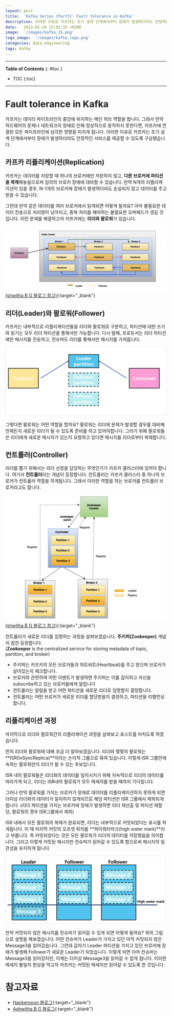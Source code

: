 ```yaml
---
layout: post
title:  'Kafka Series [Part3]: Fault tolerance in Kafka'
description: 이러한 이유로 카프카는 초기 설계 단계에서부터 장애가 발생하더라도 안정적인 서비스를 제공할 수 있도록 구상됐습니다.
date:   2022-01-24 15:01:35 +0300
image:  '/images/kafka_15.png'
logo_image:  '/images/kafka_logo.png'
categories: data_engineering
tags: Kafka
---
```


---
**Table of Contents**
{: #toc }
*  TOC
{:toc}

---  

# Fault tolerance in Kafka
카프카는 데이터 파이프라인의 중앙에 위치하는 메인 허브 역할을 합니다. 그래서 만약 하드웨어의 문제나 네트워크의 장애로 인해 정상적으로 동작하지 못한다면, 카프카에 연결된 모든 파이프라인에 심각한 영향을 미치게 됩니다. 이러한 이유로 카프카는 초기 설계 단계에서부터 장애가 발생하더라도 안정적인 서비스를 제공할 수 있도록 구상됐습니다.  

## 카프카 리플리케이션(Replication)
카프카는 데이터를 저장할 때 하나의 브로커에만 저장하지 않고, **다른 브로커에 파티션을 복제**해놓음으로써 임의의 브로커 장애에 대비할 수 있습니다. 만약 N개의 리플리케이션이 있을 경우, N-1개의 브로커에 장애가 발생하더라도 손실되지 않고 데이터를 주고 받을 수 있습니다.  

그런데 만약 같은 데이터를 여러 브로커에서 읽게되면 어떻게 될까요? 아마 불필요한 데이터 전송으로 처리량이 낮아지고, 중복 처리를 해야하는 불필요한 오버헤드가 생길 것입니다. 이런 문제를 해결하고자 카프카에는 **리더와 팔로워**가 있습니다.  

![](/images/kafka_14.png)
[(shwitha B G 블로그 참고)](https://medium.com/@anchan.ashwithabg95/fault-tolerance-in-apache-kafka-d1f0444260cf){:target="_blank"}  

## 리더(Leader)와 팔로워(Follower)
카프카는 내부적으로 리플리케이션들을 리더와 팔로워로 구분하고, 파티션에 대한 쓰기와 읽기는 모두 리더 파티션을 통해서만 가능합니다. 다시 말해, 프로듀서는 리더 파티션에만 메시지를 전송하고, 컨슈머도 리더를 통해서만 메시지를 가져옵니다.

![](/images/kafka_15.png)

그렇다면 팔로워는 어떤 역할을 할까요? 팔로워는 리더에 문제가 발생할 경우를 대비해 언제든지 새로운 리더가 될 수 있도록 준비를 하고 있어야합니다. 그러기 위해 팔로워들은 리더에게 새로운 메시지가 있는지 요청하고 있다면 메시지를 리더로부터 복제합니다.  

## 컨트롤러(Controller)
리더를 뽑기 위해서는 리더 선정을 담당하는 무엇인가가 카프카 클러스터에 있어야 합니다. 여기서 **컨트롤러**라는 개념이 등장합니다. 컨트롤러는 카프카 클러스터 중 하나의 브로커가 컨트롤러 역할을 하게됩니다. 그래서 이러한 역할을 하는 브로커를 컨트롤러 브로커라고도 합니다.  

![](/images/kafka_16.png)  
[(shwitha B G 블로그 참고)](https://medium.com/@anchan.ashwithabg95/fault-tolerance-in-apache-kafka-d1f0444260cf){:target="_blank"}  

컨트롤러가 새로운 리더를 임명하는 과정을 살펴보겠습니다. **주키퍼(Zookeeper)** 개념이 잠깐 등장합니다.  
(**Zookeeper** is the centralized service for storing metadata of topic, partition, and broker)
- 주키퍼는 카프카의 모든 브로커들과 하트비트(Heartbeat)를 주고 받으며 브로커가 살아있는지 체크합니다.
- 브로커와 관련하여 어떤 이벤트가 발생하면 주키퍼는 이를 감지하고 자신을 subscribe하고 있는 브로커들에게 알립니다
- 컨트롤러는 알림을 받고 어떤 파티션을 새로운 리더로 임명할지 결정합니다.  
- 컨트롤러는 어떤 브로커가 새로운 리더를 할당받을지 결정하고, 파티션을 리밸런싱합니다.


## 리플리케이션 과정
마지막으로 리더와 팔로워간의 리플리케이션 과정을 살펴보고 포스트를 마치도록 하겠습니다.  

먼저 리더와 팔로워에 대해 조금 더 알아보겠습니다. 리더와 몇몇의 팔로워는 **ISR(InSyncReplica)**이라는 논리적 그룹으로 묶여 있습니다. 이렇게 ISR 그룹안에 속하는 팔로워만이 리더가 될 수 있는 후보입니다.  

ISR 내의 팔로워들은 리더와의 데이터를 일치시키기 위해 지속적으로 리더의 데이터를 따라가게 되고, 리더는 ISR내의 팔로워가 모두 메세지를 받을 때까지 기다립니다.  

그러나 만약 팔로워를 가지는 브로커가 장애로 데이터를 리플리케이션하지 못하게 되면 더이상 리더와의 데이터가 일치하지 않게되므로 해당 파티션은 ISR 그룹에서 제외되게 됩니다. (리더 파티션을 가지는 브로커에 장애가 발생하면 리더 재선출 및 파티션 재할당, 팔로워의 경우 ISR그룹에서 제외)  

ISR 내에서 모든 팔로워의 복제가 완료되면, 리더는 내부적으로 커밋되었다는 표시를 하게됩니다. 이 때 마지막 커밋의 오프셋 위치를 **하이워터마크(high water mark)**라고 부릅니다. 즉 커밋되었다는 것은 모든 팔로워가 리더의 데이터를 저장했음을 의미합니다. 그리고 이렇게 커밋된 메시지만 컨슈머가 읽어갈 수 있도록 함으로써 메시지의 일관성을 유지하게 됩니다.  

![](/images/kafka_17.png)  

만약 커밋되지 않은 메시지를 컨슈머가 읽어갈 수 있게 되면 어떻게 될까요? 위의 그림으로 설명을 해보겠습니다. 어떤 컨슈머가 Leader가 가지고 있던 아직 커밋되지 않은 Message3을 읽어갔습니다. 그런데 갑자기 Leader 파티션을 가지고 있던 브로커에 장애가 발생해 Follower가 새로운 Leader가 되었습니다. 이렇게 되면 아까 컨슈머는 Message3을 읽어갔지만, 이제는 더이상 Message3을 읽어갈 수 없게 됩니다. 이러한 메세지 불일치 현상을 막고자 카프카는 커밋된 메세지만 읽어갈 수 있도록 한 것입니다.  

# 참고자료
- [Hackernoon 블로그](https://hackernoon.com/apache-kafkas-distributed-system-firefighter-the-controller-broker-1afca1eae302){:target="_blank"}
- [Ashwitha B G 블로그](https://medium.com/@anchan.ashwithabg95/fault-tolerance-in-apache-kafka-d1f0444260cf){:target="_blank"}